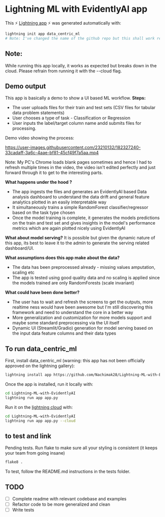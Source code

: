 # Lightning ML with EvidentlyAI app


This ⚡ [Lightning app](lightning.ai) ⚡ was generated automatically with:

```bash
lightning init app data_centric_ml
# Note: I've changed the name of the github repo but this shall work regardless
```

## Note:
While running this app locally, it works as expected but breaks down in the cloud. Please refrain from running it with the --cloud flag.

## Demo output

This app is basically a demo to show a UI based ML workflow. 
**Steps:**
* The user uploads files for their train and test sets (CSV files for tabular data problem statements)
* User chooses a type of task - Classification or Regression
* User inputs the label/target column name andd submits files for processing.

Demo video showing the process:

https://user-images.githubusercontent.com/23210132/182327240-33cadaff-3a6c-4aae-bf81-45cf49f7a5aa.mp4

Note: My PC's Chrome loads blank pages sometimes and hence I had to refresh multiple times in the video, the video isn't edited perfectly and just forward through it to get to the interesting parts. 

**What happens under the hood ?**
* The app ingests the files and generates an EvidentlyAI based Data analysis dashboard to understand the data drift and general feature analytics plotted in an easily interpretable way
* It simultaneously trains a simple RandomForest classifier/regressor based on the task type chosen
* Once the model training is complete, it generates the models predictions on the train and test set and gives insights in the model's performance metrics which are again plotted nicely using EvidentlyAI

**What about model serving?**
It is possible but given the dynamic nature of this app, its best to leave it to the admin to generate the serving related dashboard/UI. 

**What assumptions does this app make about the data?**
* The data has been preprocessed already - missing values amputation, scaling etc
* The app is tested using good quality data and no scaling is applied since the models trained are only RandomForests (scale invariant)

**What could have been done better?**
* The user has to wait and refresh the screens to get the outputs, more realtime ness would have been awesome but I'm still discovering this framework and need to understand the core in a better way
* More generalization and customization for more models support and maybe some standard preprocessing via the UI itself
* Dynamic UI (Streamlit/Gradio) generation for model serving based on the input data feature columns and their data types


## To run data_centric_ml

First, install data_centric_ml (warning: this app has not been officially approved on the lightning gallery):

```bash
lightning install app https://github.com/Nachimak28/Lightning-ML-with-EvidentlyAI
```

Once the app is installed, run it locally with:

```bash
cd Lightning-ML-with-EvidentlyAI
lightning run app app.py
```

Run it on the [lightning cloud](lightning.ai) with:

```bash
cd Lightning-ML-with-EvidentlyAI
lightning run app app.py --cloud
```

## to test and link

Pending tests. 
Run flake to make sure all your styling is consistent (it keeps your team from going insane)

```bash
flake8 .
```

To test, follow the README.md instructions in the tests folder.


## TODO

- [ ] Complete readme with relevant codebase and examples
- [ ] Refactor code to be more generalized and clean
- [ ] Write tests
